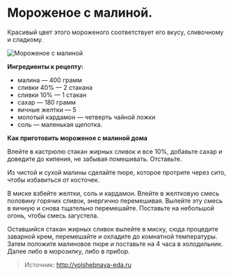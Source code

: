 # Мороженое с малиной.
Красивый цвет этого мороженого соответствует его вкусу, сливочному и сладкому.

![Мороженое с малиной](/images/Kulinar/IceCream/morozhenoe-malina.jpg 'Мороженое с малиной')

**Ингредиенты к рецепту:**

- малина — 400 грамм
- сливки 40% — 2 стакана
- сливки 10% — 1 стакан
- сахар — 180 грамм
- яичные желтки — 5
- молотый кардамон — четверть чайной ложки
- соль — маленькая щепотка.

**Как приготовить мороженое с малиной дома**

Влейте в кастрюлю стакан жирных сливок и все 10%, добавьте сахар и доведите до кипения, не забывая помешивать. Отставьте.

Из чистой и сухой малины сделайте пюре, которое протрите через сито, чтобы избавиться от косточек.

В миске взбейте желтки, соль и кардамон. Влейте в желтковую смесь половину горячих сливок, энергично перемешивая. Вылейте эту смесь в яичную и снова тщательно перемешайте. Поставьте на небольшой огонь, чтобы смесь загустела.

Оставшийся стакан жирных сливок вылейте в миску, сюда процедите заварной крем, перемешайте и охладите до комнатной температуры. Затем положите малиновое пюре и поставьте на 4 часа в холодильник. Далее либо в морозилку, либо в прибор.

> Источник: http://volshebnaya-eda.ru
